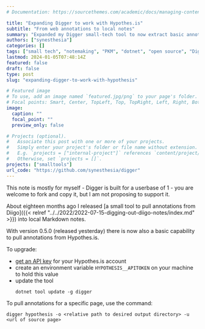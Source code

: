 ```yaml
---
# Documentation: https://sourcethemes.com/academic/docs/managing-content/

title: "Expanding Digger to work with Hypothes.is"
subtitle: "From web annotations to local notes"
summary: "Expanded my Digger small-tech tool to now extract basic annotations from Hypothes.is into local Markdown notes."
authors: ["synesthesia"]
categories: []
tags: ["small tech", "notemaking", "PKM", "dotnet", "open source", "Digger", "hypothes.is"]
lastmod: 2024-01-05T07:48:14Z
featured: false
draft: false
type: post
slug: "expanding-digger-to-work-with-hypothesis"

# Featured image
# To use, add an image named `featured.jpg/png` to your page's folder.
# Focal points: Smart, Center, TopLeft, Top, TopRight, Left, Right, BottomLeft, Bottom, BottomRight.
image:
  caption: ""
  focal_point: ""
  preview_only: false

# Projects (optional).
#   Associate this post with one or more of your projects.
#   Simply enter your project's folder or file name without extension.
#   E.g. `projects = ["internal-project"]` references `content/project/deep-learning/index.md`.
#   Otherwise, set `projects = []`.
projects: ["smalltools"]
url_code: "https://github.com/synesthesia/digger"
---
```

This note is mostly for myself - Digger is built for a userbase of  1 - you are welcome to fork and copy it, but I am not proposing to support it.

About eighteen months ago I released [a small tool to pull annotations from 
Diigo]({{< relref "../../2022/2022-07-15-digging-out-diigo-notes/index.md"   >}}) into local Markdown notes. 

With version 0.5.0 (released yesterday) there is now also a basic capability to pull annotations from Hypothes.is.

To upgrade:

- [get an API key](https://hypothes.is/account/developer) for your Hypothes.is account
- create an environment variable `HYPOTHESIS__APITOKEN` on your machine to hold this value
- update the tool 
   ```
   dotnet tool update -g digger
   ```

To pull annotations for a specific page, use the command: 

```
digger hypothesis -o <relative path to desired output directory> -u <url of source page>
```
